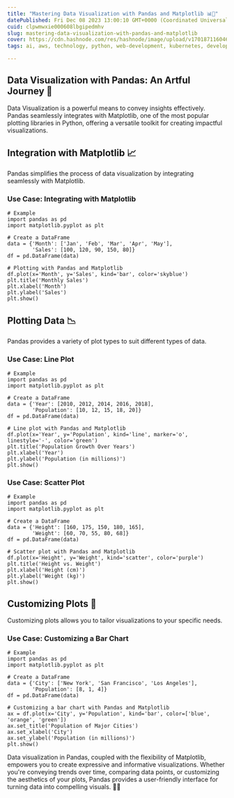 ```yaml
---
title: "Mastering Data Visualization with Pandas and Matplotlib 📊🎨"
datePublished: Fri Dec 08 2023 13:00:10 GMT+0000 (Coordinated Universal Time)
cuid: clpwmwxie000608lbgipedmhv
slug: mastering-data-visualization-with-pandas-and-matplotlib
cover: https://cdn.hashnode.com/res/hashnode/image/upload/v1701871160464/2bc14db3-3d49-4ca6-b1d1-6d0fb78d5796.gif
tags: ai, aws, technology, python, web-development, kubernetes, developer, python3, devops, technical-writing-1, 90daysofdevops

---
```


## Data Visualization with Pandas: An Artful Journey 🚀

Data Visualization is a powerful means to convey insights effectively. Pandas seamlessly integrates with Matplotlib, one of the most popular plotting libraries in Python, offering a versatile toolkit for creating impactful visualizations.

## Integration with Matplotlib 📈

Pandas simplifies the process of data visualization by integrating seamlessly with Matplotlib.

### Use Case: Integrating with Matplotlib

```plaintext
# Example
import pandas as pd
import matplotlib.pyplot as plt

# Create a DataFrame
data = {'Month': ['Jan', 'Feb', 'Mar', 'Apr', 'May'],
        'Sales': [100, 120, 90, 150, 80]}
df = pd.DataFrame(data)

# Plotting with Pandas and Matplotlib
df.plot(x='Month', y='Sales', kind='bar', color='skyblue')
plt.title('Monthly Sales')
plt.xlabel('Month')
plt.ylabel('Sales')
plt.show()
```

## Plotting Data 📉

Pandas provides a variety of plot types to suit different types of data.

### Use Case: Line Plot

```plaintext
# Example
import pandas as pd
import matplotlib.pyplot as plt

# Create a DataFrame
data = {'Year': [2010, 2012, 2014, 2016, 2018],
        'Population': [10, 12, 15, 18, 20]}
df = pd.DataFrame(data)

# Line plot with Pandas and Matplotlib
df.plot(x='Year', y='Population', kind='line', marker='o', linestyle='-', color='green')
plt.title('Population Growth Over Years')
plt.xlabel('Year')
plt.ylabel('Population (in millions)')
plt.show()
```

### Use Case: Scatter Plot

```plaintext
# Example
import pandas as pd
import matplotlib.pyplot as plt

# Create a DataFrame
data = {'Height': [160, 175, 150, 180, 165],
        'Weight': [60, 70, 55, 80, 68]}
df = pd.DataFrame(data)

# Scatter plot with Pandas and Matplotlib
df.plot(x='Height', y='Weight', kind='scatter', color='purple')
plt.title('Height vs. Weight')
plt.xlabel('Height (cm)')
plt.ylabel('Weight (kg)')
plt.show()
```

## Customizing Plots 🎨

Customizing plots allows you to tailor visualizations to your specific needs.

### Use Case: Customizing a Bar Chart

```plaintext
# Example
import pandas as pd
import matplotlib.pyplot as plt

# Create a DataFrame
data = {'City': ['New York', 'San Francisco', 'Los Angeles'],
        'Population': [8, 1, 4]}
df = pd.DataFrame(data)

# Customizing a bar chart with Pandas and Matplotlib
ax = df.plot(x='City', y='Population', kind='bar', color=['blue', 'orange', 'green'])
ax.set_title('Population of Major Cities')
ax.set_xlabel('City')
ax.set_ylabel('Population (in millions)')
plt.show()
```

Data visualization in Pandas, coupled with the flexibility of Matplotlib, empowers you to create expressive and informative visualizations. Whether you're conveying trends over time, comparing data points, or customizing the aesthetics of your plots, Pandas provides a user-friendly interface for turning data into compelling visuals. 🌈🚀